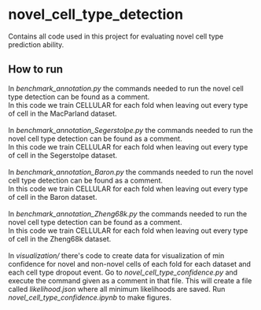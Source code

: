 # novel_cell_type_detection
Contains all code used in this project for evaluating novel cell type prediction ability.

## How to run
In *benchmark_annotation.py* the commands needed to run the novel cell type detection can be found as a comment. <br> 
In this code we train CELLULAR for each fold when leaving out every type of cell in the MacParland dataset. <br><br>
In *benchmark_annotation_Segerstolpe.py* the commands needed to run the novel cell type detection can be found as a comment. <br> 
In this code we train CELLULAR for each fold when leaving out every type of cell in the Segerstolpe dataset. <br><br>
In *benchmark_annotation_Baron.py* the commands needed to run the novel cell type detection can be found as a comment. <br> 
In this code we train CELLULAR for each fold when leaving out every type of cell in the Baron dataset. <br><br>
In *benchmark_annotation_Zheng68k.py* the commands needed to run the novel cell type detection can be found as a comment. <br> 
In this code we train CELLULAR for each fold when leaving out every type of cell in the Zheng68k dataset. <br><br>
In *visualization/* there's code to create data for visualization of min confidence for novel and non-novel cells of each fold for each dataset and each cell type dropout event. Go to *novel_cell_type_confidence.py* and execute the command given as a comment in that file. This will create a file called *likelihood.json* where all minimum likelihoods are saved. Run *novel_cell_type_confidence.ipynb* to make figures.
